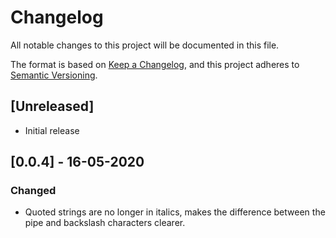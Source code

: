 # Changelog

All notable changes to this project will be documented in this file.

The format is based on [Keep a Changelog](https://keepachangelog.com/en/1.0.0/),
and this project adheres to [Semantic Versioning](https://semver.org/spec/v2.0.0.html).


## [Unreleased]

- Initial release

## [0.0.4] - 16-05-2020
### Changed

- Quoted strings are no longer in italics, makes the difference between the pipe and backslash characters clearer.